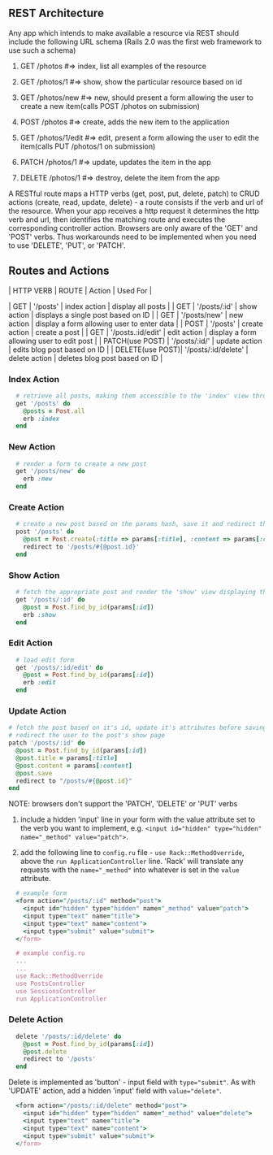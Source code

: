 ## REST Architecture

Any app which intends to make available a resource via REST should include the following URL schema (Rails 2.0 was the first web framework to use such a schema)

1. GET /photos #=> index, list all examples of the resource
2. GET /photos/1 #=> show, show the particular resource based on id

3. GET /photos/new #=> new, should present a form allowing the user to create a new item(calls POST /photos on submission)
4. POST /photos #=> create, adds the new item to the application

5. GET /photos/1/edit #=> edit, present a form allowing the user to edit the item(calls PUT /photos/1 on submission)
6. PATCH /photos/1 #=> update, updates the item in the app

7. DELETE /photos/1 #=> destroy, delete the item from the app


A RESTful route maps a HTTP verbs (get, post, put, delete, patch) to CRUD actions (create, read, update, delete) - a route consists if the verb and url of the resource. When your app receives a http request it determines the http verb and url, then identifies the matching route and executes the corresponding controller action. Browsers are only aware of the 'GET' and 'POST' verbs. Thus workarounds need to be implemented when you need to use 'DELETE', 'PUT', or 'PATCH'.


## Routes and Actions

| HTTP VERB       | ROUTE               | Action        | Used For |

| GET             | '/posts'            | index action  | display all posts |
| GET             | '/posts/:id'        | show action   | displays a single post based on ID |
| GET             | '/posts/new'        | new action    | display a form allowing user to enter data |
| POST            | '/posts'            | create action | create a post |
| GET             | '/posts.:id/edit'   | edit action   | display a form allowing user to edit post |
| PATCH(use POST) | '/posts/:id/'       | update action | edits blog post based on ID |
| DELETE(use POST)| '/posts/:id/delete' | delete action | deletes blog post based on ID |  


### Index Action

```ruby
  # retrieve all posts, making them accessible to the 'index' view through the '@posts' instance variable
  get '/posts' do
    @posts = Post.all
    erb :index
  end
```


### New Action

```ruby
  # render a form to create a new post
  get '/posts/new' do
    erb :new
  end
```

### Create Action

```ruby
  # create a new post based on the params hash, save it and redirect the user to the 'show' page
  post '/posts' do
    @post = Post.create(:title => params[:title], :content => params[:content])
    redirect to '/posts/#{@post.id}'
  end
```

### Show Action

```ruby
  # fetch the appropriate post and render the 'show' view displaying the post
  get '/posts/:id' do
    @post = Post.find_by_id(params[:id])
    erb :show
  end
```

### Edit Action

```ruby
  # load edit form
  get '/posts/:id/edit' do  
    @post = Post.find_by_id(params[:id])
    erb :edit
  end
```

### Update Action

```ruby
# fetch the post based on it's id, update it's attributes before saving the updated post
# redirect the user to the post's show page
patch '/posts/:id' do
  @post = Post.find_by_id(params[:id])
  @post.title = params[:title]
  @post.content = params[:content]
  @post.save
  redirect to "/posts/#{@post.id}"
end
```

NOTE: browsers don't support the 'PATCH', 'DELETE' or 'PUT' verbs

  1. include a hidden 'input' line in your form with the value attribute set to the verb you want to implement, e.g. `<input id="hidden" type="hidden" name="_method" value="patch">`.

  2. add the following line to `config.ru` file - `use Rack::MethodOverride`, above the `run ApplicationController` line. 'Rack' will translate any requests with the `name="_method"` into whatever is set in the `value` attribute.

```ruby
  # example form
  <form action="/posts/:id" method="post">
    <input id="hidden" type="hidden" name="_method" value="patch">
    <input type="text" name="title">
    <input type="text" name="content">
    <input type="submit" value="submit">
  </form>

  # example config.ru
  ...
  ...
  use Rack::MethodOverride
  use PostsController
  use SessionsController
  run ApplicationController
```

### Delete Action

```ruby
  delete '/posts/:id/delete' do
    @post = Post.find_by_id(params[:id])
    @post.delete
    redirect to '/posts'
  end
```

Delete is implemented as 'button' - input field with `type="submit"`. As with 'UPDATE' action, add a hidden 'input' field with `value="delete"`.

```ruby
  <form action="/posts/:id/delete" method="post">
    <input id="hidden" type="hidden" name="_method" value="delete">
    <input type="text" name="title">
    <input type="text" name="content">
    <input type="submit" value="submit">
  </form>
```

